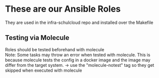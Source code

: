 
# These are our Ansible Roles 
They are used in the infra-schulcloud repo and installed over the Makefile


## Testing via Molecule 
Roles should be tested beforehand with molecule
<br>
Note: Some tasks may throw an error when tested with molecule. This is because molecule tests the config in a docker image and the image may differ from the target system. 
-> use the "molecule-notest" tag so they get skipped when executed with molecule 